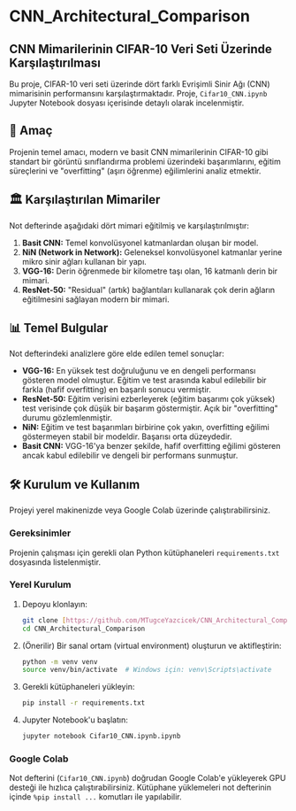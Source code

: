 # CNN_Architectural_Comparison
## CNN Mimarilerinin CIFAR-10 Veri Seti Üzerinde Karşılaştırılması

Bu proje, CIFAR-10 veri seti üzerinde dört farklı Evrişimli Sinir Ağı (CNN) mimarisinin performansını karşılaştırmaktadır. Proje, `Cifar10_CNN.ipynb` Jupyter Notebook dosyası içerisinde detaylı olarak incelenmiştir.

## 🚀 Amaç

Projenin temel amacı, modern ve basit CNN mimarilerinin CIFAR-10 gibi standart bir görüntü sınıflandırma problemi üzerindeki başarımlarını, eğitim süreçlerini ve "overfitting" (aşırı öğrenme) eğilimlerini analiz etmektir.

## 🏛️ Karşılaştırılan Mimariler

Not defterinde aşağıdaki dört mimari eğitilmiş ve karşılaştırılmıştır:

1.  **Basit CNN:** Temel konvolüsyonel katmanlardan oluşan bir model.
2.  **NiN (Network in Network):** Geleneksel konvolüsyonel katmanlar yerine mikro sinir ağları kullanan bir yapı.
3.  **VGG-16:** Derin öğrenmede bir kilometre taşı olan, 16 katmanlı derin bir mimari.
4.  **ResNet-50:** "Residual" (artık) bağlantıları kullanarak çok derin ağların eğitilmesini sağlayan modern bir mimari.

## 📊 Temel Bulgular

Not defterindeki analizlere göre elde edilen temel sonuçlar:

* **VGG-16:** En yüksek test doğruluğunu ve en dengeli performansı gösteren model olmuştur. Eğitim ve test arasında kabul edilebilir bir farkla (hafif overfitting) en başarılı sonucu vermiştir.
* **ResNet-50:** Eğitim verisini ezberleyerek (eğitim başarımı çok yüksek) test verisinde çok düşük bir başarım göstermiştir. Açık bir "overfitting" durumu gözlemlenmiştir.
* **NiN:** Eğitim ve test başarımları birbirine çok yakın, overfitting eğilimi göstermeyen stabil bir modeldir. Başarısı orta düzeydedir.
* **Basit CNN:** VGG-16'ya benzer şekilde, hafif overfitting eğilimi gösteren ancak kabul edilebilir ve dengeli bir performans sunmuştur.

## 🛠️ Kurulum ve Kullanım

Projeyi yerel makinenizde veya Google Colab üzerinde çalıştırabilirsiniz.

### Gereksinimler

Projenin çalışması için gerekli olan Python kütüphaneleri `requirements.txt` dosyasında listelenmiştir.

### Yerel Kurulum

1.  Depoyu klonlayın:
    ```bash
    git clone [https://github.com/MTugceYazcicek/CNN_Architectural_Comparison.git](https://github.com/MTugceYazcicek/CNN_Architectural_Comparison.git)
    cd CNN_Architectural_Comparison
    ```

2.  (Önerilir) Bir sanal ortam (virtual environment) oluşturun ve aktifleştirin:
    ```bash
    python -m venv venv
    source venv/bin/activate  # Windows için: venv\Scripts\activate
    ```

3.  Gerekli kütüphaneleri yükleyin:
    ```bash
    pip install -r requirements.txt
    ```

4.  Jupyter Notebook'u başlatın:
    ```bash
    jupyter notebook Cifar10_CNN.ipynb.ipynb
    ```

### Google Colab

Not defterini (`Cifar10_CNN.ipynb`) doğrudan Google Colab'e yükleyerek GPU desteği ile hızlıca çalıştırabilirsiniz. Kütüphane yüklemeleri not defterinin içinde `%pip install ...` komutları ile yapılabilir.
